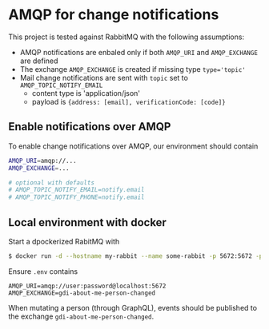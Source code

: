 # AMQP for change notifications

This project is tested against RabbitMQ with the following assumptions:

- AMQP notifications are enbaled only if both `AMQP_URI` and `AMQP_EXCHANGE` are defined
- The exchange `AMQP_EXCHANGE` is created if missing type `type='topic'` 
- Mail change notifications are sent with `topic` set to `AMQP_TOPIC_NOTIFY_EMAIL`
  - content type is 'application/json'
  - payload is `{address: [email], verificationCode: [code]}`


## Enable notifications over AMQP
To enable change notifications over AMQP, our environment should contain

```sh
AMQP_URI=amqp://...
AMQP_EXCHANGE=...

# optional with defaults
# AMQP_TOPIC_NOTIFY_EMAIL=notify.email
# AMQP_TOPIC_NOTIFY_PHONE=notify.email
```

## Local environment with docker

Start a dpockerized RabitMQ with
``` sh
$ docker run -d --hostname my-rabbit --name some-rabbit -p 5672:5672 -p 888:15672 -e RABBITMQ_DEFAULT_USER=user -e RABBITMQ_DEFAULT_PASS=password rabbitmq:3-management
```
 Ensure `.env` contains
 ```env
 AMQP_URI=amqp://user:password@localhost:5672
AMQP_EXCHANGE=gdi-about-me-person-changed
 ``` 

 When mutating a person (through GraphQL), events should be published to the exchange `gdi-about-me-person-changed`.
